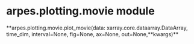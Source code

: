 arpes.plotting.movie module
===========================

**arpes.plotting.movie.plot\_movie(data:
xarray.core.dataarray.DataArray, time\_dim, interval=None, fig=None,
ax=None, out=None,**kwargs)\*\*
